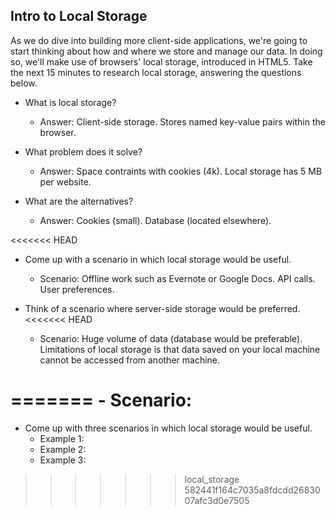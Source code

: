 ## Intro to Local Storage

As we do dive into building more client-side applications, we're going to start thinking about how and where we store and manage our data. In doing so, we'll make use of browsers' local storage, introduced in HTML5. Take the next 15 minutes to research local storage, answering the questions below.

- What is local storage?
  - Answer:
  Client-side storage. Stores named key-value pairs within the browser.

- What problem does it solve?
  - Answer:
  Space contraints with cookies (4k). Local storage has 5 MB per website.

- What are the alternatives?
  - Answer:
  Cookies (small). Database (located elsewhere).

<<<<<<< HEAD
- Come up with a scenario in which local storage would be useful.
  - Scenario:
  Offline work such as Evernote or Google Docs. API calls. User preferences.

- Think of a scenario where server-side storage would be preferred.
<<<<<<< HEAD
  - Scenario:
  Huge volume of data (database would be preferable). Limitations of local storage is that data saved on your local machine cannot be accessed from another machine.


=======
    - Scenario:
=======
- Come up with three scenarios in which local storage would be useful.
    - Example 1:
    - Example 2:
    - Example 3:

>>>>>>> local_storage
>>>>>>> 582441f164c7035a8fdcdd2683007afc3d0e7505
